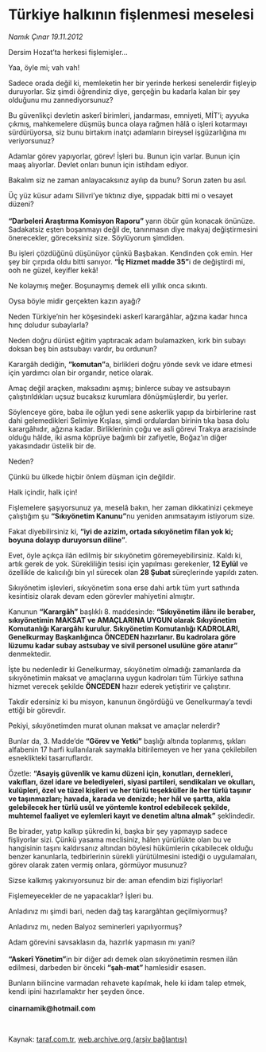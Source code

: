 # Türkiye halkının fişlenmesi meselesi

*Namık Çınar 19.11.2012*

<div class="yazi"><p>Dersim Hozat’ta herkesi fişlemişler...</p>
<p>Yaa, öyle mi; vah vah!</p>
<p>Sadece orada değil ki, memleketin her bir yerinde herkesi senelerdir fişleyip duruyorlar. Siz şimdi öğrendiniz diye, gerçeğin bu kadarla kalan bir şey olduğunu mu zannediyorsunuz?</p>
<p>Bu güvenlikçi devletin askerî birimleri, jandarması, emniyeti, MİT’i; ayyuka çıkmış, mahkemelere düşmüş bunca olaya rağmen hâlâ o işleri kotarmayı sürdürüyorsa, siz bunu birtakım inatçı adamların bireysel işgüzarlığına mı veriyorsunuz?</p>
<p>Adamlar görev yapıyorlar, görev! İşleri bu. Bunun için varlar. Bunun için maaş alıyorlar. Devlet onları bunun için istihdam ediyor.</p>
<p>Bakalım siz ne zaman anlayacaksınız ayılıp da bunu? Sorun zaten bu asıl.</p>
<p>Üç yüz küsur adamı Silivri’ye tıktınız diye, şıppadak bitti mi o vesayet düzeni?<br/><br/><b>“Darbeleri Araştırma Komisyon Raporu” </b>yarın öbür gün konacak önünüze. Sadakatsiz eşten boşanmayı değil de, tanınmasın diye makyaj değiştirmesini önerecekler, göreceksiniz size. Söylüyorum şimdiden.</p>
<p>Bu işleri çözdüğünü düşünüyor çünkü Başbakan. Kendinden çok emin. Her şey bir çırpıda oldu bitti sanıyor. <b>“İç Hizmet madde 35”</b>i de değiştirdi mi, ooh ne güzel, keyifler kekâ!</p>
<p>Ne kolaymış meğer. Boşunaymış demek elli yıllık onca sıkıntı.</p>
<p>Oysa böyle midir gerçekten kazın ayağı?</p>
<p>Neden Türkiye’nin her köşesindeki askerî karargâhlar, ağzına kadar hınca hınç doludur subaylarla?</p>
<p>Neden doğru dürüst eğitim yaptıracak adam bulamazken, kırk bin subayı doksan beş bin astsubayı vardır, bu ordunun?</p>
<p>Karargâh dediğin, <b>“komutan”</b>a, birlikleri doğru yönde sevk ve idare etmesi için yardımcı olan bir organdır, netice olarak.</p>
<p>Amaç değil araçken, maksadını aşmış; binlerce subay ve astsubayın çalıştırıldıkları uçsuz bucaksız kurumlara dönüşmüşlerdir, bu yerler.</p>
<p>Söylenceye göre, baba ile oğlun yedi sene askerlik yapıp da birbirlerine rast dahi gelemedikleri Selimiye Kışlası, şimdi ordulardan birinin tıka basa dolu karargâhıdır, ağzına kadar. Birliklerinin çoğu ve asli görevi Trakya arazisinde olduğu hâlde, iki asma köprüye bağımlı bir zafiyetle, Boğaz’ın diğer yakasındadır üstelik bir de.</p>
<p>Neden?</p>
<p>Çünkü bu ülkede hiçbir önlem düşman için değildir.</p>
<p>Halk içindir, halk için!</p>
<p>Fişlemelere şaşıyorsunuz ya, meselâ bakın, her zaman dikkatinizi çekmeye çalıştığım şu <b>“Sıkıyönetim Kanunu”</b>nu yeniden anımsatayım istiyorum size.</p>
<p>Fakat diyebilirsiniz ki, <b>“iyi de azizim, ortada sıkıyönetim filan yok ki; boyuna dolayıp duruyorsun diline”</b>.</p>
<p>Evet, öyle açıkça ilân edilmiş bir sıkıyönetim göremeyebilirsiniz. Kaldı ki, artık gerek de yok. Sürekliliğin tesisi için yapılması gerekenler, <b>12 Eylül</b> ve özellikle de kalıcılığı bin yıl sürecek olan <b>28 Şubat </b>süreçlerinde yapıldı zaten.</p>
<p>Sıkıyönetim işlevleri, sıkıyönetim sona erse dahi artık tüm yurt sathında kesintisiz olarak devam eden görevler mahiyetini almıştır.</p>
<p>Kanunun <b>“Karargâh”</b> başlıklı 8. maddesinde: <b>“Sıkıyönetim ilânı ile beraber, sıkıyönetimin MAKSAT ve AMAÇLARINA UYGUN olarak Sıkıyönetim Komutanlığı Karargâhı kurulur. Sıkıyönetim Komutanlığı KADROLARI, Genelkurmay Başkanlığınca ÖNCEDEN hazırlanır. Bu kadrolara göre lüzumu kadar subay astsubay ve sivil personel usulüne göre atanır”</b> denmektedir.</p>
<p>İşte bu nedenledir ki Genelkurmay, sıkıyönetim olmadığı zamanlarda da sıkıyönetimin maksat ve amaçlarına uygun kadroları tüm Türkiye sathına hizmet verecek şekilde <b>ÖNCEDEN</b> hazır ederek yetiştirir ve çalıştırır.</p>
<p>Takdir edersiniz ki bu misyon, kanunun öngördüğü ve Genelkurmay’a tevdi ettiği bir görevdir.</p>
<p>Pekiyi, sıkıyönetimden murat olunan maksat ve amaçlar nelerdir?</p>
<p>Bunlar da, 3. Madde’de <b>“Görev ve Yetki”</b> başlığı altında toplanmış, şıkları alfabenin 17 harfi kullanılarak saymakla bitirilemeyen ve her yana çekilebilen esneklikteki tasarruflardır.</p>
<p>Özetle: <b>“Asayiş güvenlik ve kamu düzeni için, konutları, dernekleri, vakıfları, özel idare ve belediyeleri, siyasi partileri, sendikaları ve okulları, kulüpleri, özel ve tüzel kişileri ve her türlü teşekküller ile her türlü taşınır ve taşınmazları; havada, karada ve denizde; her hâl ve şartta, akla gelebilecek her türlü usûl ve yöntemle kontrol edebilecek şekilde, muhtemel faaliyet ve eylemleri kayıt ve denetim altına almak”</b> şeklindedir.</p>
<p>Be birader, yatıp kalkıp şükredin ki, başka bir şey yapmayıp sadece fişliyorlar sizi. Çünkü yasama meclisiniz, hâlen yürürlükte olan bu ve hangisinin taşını kaldırsanız altından böylesi hükümlerin çıkabilecek olduğu benzer kanunlarla, tedbirlerinin sürekli yürütülmesini istediği o uygulamaları, görev olarak zaten vermiş onlara, görmüyor musunuz?</p>
<p>Sizse kalkmış yakınıyorsunuz bir de: aman efendim bizi fişliyorlar!</p>
<p>Fişlemeyecekler de ne yapacaklar? İşleri bu.</p>
<p>Anladınız mı şimdi bari, neden dağ taş karargâhtan geçilmiyormuş?</p>
<p>Anladınız mı, neden Balyoz seminerleri yapılıyormuş?</p>
<p>Adam görevini savsaklasın da, hazırlık yapmasın mı yani?<br/><br/><b>“Askerî Yönetim”</b>in bir diğer adı demek olan sıkıyönetimin resmen ilân edilmesi, darbeden bir önceki <b>“şah-mat” </b>hamlesidir esasen.</p>
<p>Bunların bilincine varmadan rehavete kapılmak, hele ki idam talep etmek, kendi ipini hazırlamaktır her şeyden önce.<br/><br/><b>cinarnamik@hotmail.com</b></p>
<p> </p>
</div>

Kaynak: [taraf.com.tr](http://www.taraf.com.tr/namik-cinar/makale-turkiye-halkinin-fislenmesi-meselesi.htm), [web.archive.org (arşiv bağlantısı)](http://web.archive.org/web/20131107083210/http://www.taraf.com.tr/namik-cinar/makale-turkiye-halkinin-fislenmesi-meselesi.htm)
